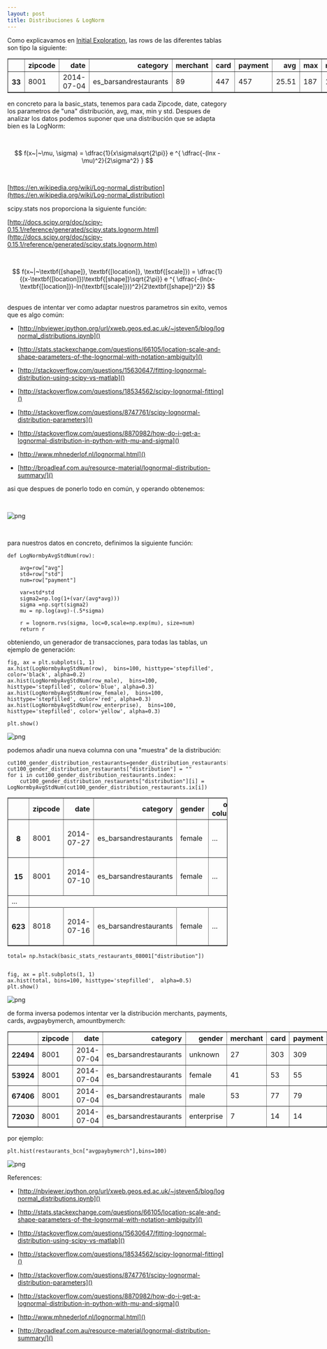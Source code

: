 ```yaml
---
layout: post
title: Distribuciones & LogNorm
---
```


Como explicavamos en [Initial Exploration](/2015/07/11/Initial-Exploration/), las rows de las diferentes tablas son tipo la siguiente:

<div>
<table border="1" class="dataframe" style="width:800px">
  <thead>
    <tr style="text-align: right;">
      <th></th>
      <th>zipcode</th>
      <th>date</th>
      <th>category</th>
      <th>merchant</th>
      <th>card</th>
      <th>payment</th>
      <th>avg</th>
      <th>max</th>
      <th>min</th>
      <th>std</th>
    </tr>
  </thead>
  <tbody>
    <tr>
      <th>33</th>
      <td>8001</td>
      <td>2014-07-04</td>
      <td>es_barsandrestaurants</td>
      <td>89</td>
      <td>447</td>
      <td>457</td>
      <td>25.51</td>
      <td>187</td>
      <td>1.1</td>
      <td>23.913212</td>
    </tr>
  </tbody>
</table>
</div>

en concreto para la basic_stats, tenemos para cada Zipcode, date, category los parametros de "una" distribución, avg, max, min y std. Despues de analizar los datos podemos suponer que una distribución que se adapta bien es la LogNorm:


<br/>

$$ f(x~|~\mu, \sigma) = \dfrac{1}{x\sigma\sqrt{2\pi}} e ^{ \dfrac{-(lnx - \mu)^2}{2\sigma^2} } $$


<br/>

[https://en.wikipedia.org/wiki/Log-normal_distribution](https://en.wikipedia.org/wiki/Log-normal_distribution)

scipy.stats nos proporciona la siguiente función:


[http://docs.scipy.org/doc/scipy-0.15.1/reference/generated/scipy.stats.lognorm.html](http://docs.scipy.org/doc/scipy-0.15.1/reference/generated/scipy.stats.lognorm.htm)

<br/>

$$ f(x~|~\textbf{[shape]}, \textbf{[location]}, \textbf{[scale]}) = \dfrac{1}{(x-\textbf{[location]})\textbf{[shape]}\sqrt{2\pi}} e ^{ \dfrac{-(ln(x-\textbf{[location]})-ln(\textbf{[scale]}))^2}{2\textbf{[shape]}^2}} $$

<br/>
despues de intentar ver como adaptar nuestros parametros sin exito, vemos que es algo común:

- [http://nbviewer.ipython.org/url/xweb.geos.ed.ac.uk/~jsteven5/blog/lognormal_distributions.ipynb]()

- [http://stats.stackexchange.com/questions/66105/location-scale-and-shape-parameters-of-the-lognormal-with-notation-ambiguity]()

- [http://stackoverflow.com/questions/15630647/fitting-lognormal-distribution-using-scipy-vs-matlab]()

- [http://stackoverflow.com/questions/18534562/scipy-lognormal-fitting]()

- [http://stackoverflow.com/questions/8747761/scipy-lognormal-distribution-parameters]()

- [http://stackoverflow.com/questions/8870982/how-do-i-get-a-lognormal-distribution-in-python-with-mu-and-sigma]()

- [http://www.mhnederlof.nl/lognormal.html]()

- [http://broadleaf.com.au/resource-material/lognormal-distribution-summary/]()

asi que despues de ponerlo todo en común, y operando obtenemos:

<br/>

![png](/assets/2015-07-13-LogNorm/mu_sigma.png)

<br/>


para nuestros datos en concreto, definimos la siguiente función:


    def LogNormbyAvgStdNum(row):
        
        avg=row["avg"]
        std=row["std"]
        num=row["payment"]
    
        var=std*std
        sigma2=np.log(1+(var/(avg*avg)))
        sigma =np.sqrt(sigma2)
        mu = np.log(avg)-(.5*sigma)
        
        r = lognorm.rvs(sigma, loc=0,scale=np.exp(mu), size=num)
        return r


obteniendo, un generador de transacciones, para todas las tablas, un ejemplo de generación:

    fig, ax = plt.subplots(1, 1)
    ax.hist(LogNormbyAvgStdNum(row),  bins=100, histtype='stepfilled', color='black', alpha=0.2)
    ax.hist(LogNormbyAvgStdNum(row_male),  bins=100, histtype='stepfilled', color='blue', alpha=0.3)
    ax.hist(LogNormbyAvgStdNum(row_female),  bins=100, histtype='stepfilled', color='red', alpha=0.3)
    ax.hist(LogNormbyAvgStdNum(row_enterprise),  bins=100, histtype='stepfilled', color='yellow', alpha=0.3)
    
    plt.show()


![png](/assets/2015-07-13-LogNorm/output_4_0.png)

podemos añadir una nueva columna con una "muestra" de la distribución:
    
    cut100_gender_distribution_restaurants=gender_distribution_restaurants[:100]
    cut100_gender_distribution_restaurants["distribution"] = ""
    for i in cut100_gender_distribution_restaurants.index:
        cut100_gender_distribution_restaurants["distribution"][i] = LogNormbyAvgStdNum(cut100_gender_distribution_restaurants.ix[i])

<div>
<table border="1" class="dataframe">
  <thead>
    <tr style="text-align: right;">
      <th></th>
      <th>zipcode</th>
      <th>date</th>
      <th>category</th>
      <th>gender</th>
      <th>other columns</th>
      <th>distribution</th>
    </tr>
  </thead>
  <tbody>
    <tr>
      <th>8</th>
      <td>8001</td>
      <td>2014-07-27</td>
      <td>es_barsandrestaurants</td>
      <td>female</td>
      <td>...</td>
     <td>[43.1818628059, 29.9470395686, 14.3600232708, ...</td>
    </tr>
    <tr>
      <th>15</th>
      <td>8001</td>
      <td>2014-07-10</td>
      <td>es_barsandrestaurants</td>
      <td>female</td>
		 <td>...</td>
      <td>[13.1878541979, 80.1620829974, 9.70680394996, ...</td>
    </tr>
    <tr>
    	<td>
      ...
      </td>
    </tr>
       <tr>
      <th>623</th>
      <td>8018</td>
      <td>2014-07-16</td>
      <td>es_barsandrestaurants</td>
      <td>female</td>
      <td>...</td>
		<td>[16.2716453202, 13.056585559, 10.8981710228, 1...</td>
    </tr>
  </tbody>
</table>
</div>


    total= np.hstack(basic_stats_restaurants_08001["distribution"])


    fig, ax = plt.subplots(1, 1)
    ax.hist(total, bins=100, histtype='stepfilled',  alpha=0.5)
    plt.show()


![png](/assets/2015-07-13-LogNorm/output_15_0.png)

de forma inversa podemos intentar ver la distribución merchants, payments, cards, avgpaybymerch, amountbymerch:

<div>
<table border="1" class="dataframe" style="width:800px">
  <thead>
    <tr style="text-align: right;">
      <th></th>
      <th>zipcode</th>
      <th>date</th>
      <th>category</th>
      <th>gender</th>
      <th>merchant</th>
      <th>card</th>
      <th>payment</th>
      <th>avg</th>
      <th>max</th>
      <th>min</th>
      <th>std</th>
    </tr>
  </thead>
  <tbody>
    <tr>
      <th>22494</th>
      <td>8001</td>
      <td>2014-07-04</td>
      <td>es_barsandrestaurants</td>
      <td>unknown</td>
      <td>27</td>
      <td>303</td>
      <td>309</td>
      <td>25.51</td>
      <td>118.75</td>
      <td>1.1</td>
      <td>19.952131</td>
    </tr>
    <tr>
      <th>53924</th>
      <td>8001</td>
      <td>2014-07-04</td>
      <td>es_barsandrestaurants</td>
      <td>female</td>
      <td>41</td>
      <td>53</td>
      <td>55</td>
      <td>24.57</td>
      <td>137.60</td>
      <td>3.0</td>
      <td>22.800214</td>
    </tr>
    <tr>
      <th>67406</th>
      <td>8001</td>
      <td>2014-07-04</td>
      <td>es_barsandrestaurants</td>
      <td>male</td>
      <td>53</td>
      <td>77</td>
      <td>79</td>
      <td>29.15</td>
      <td>187.00</td>
      <td>3.0</td>
      <td>36.303650</td>
    </tr>
    <tr>
      <th>72030</th>
      <td>8001</td>
      <td>2014-07-04</td>
      <td>es_barsandrestaurants</td>
      <td>enterprise</td>
      <td>7</td>
      <td>14</td>
      <td>14</td>
      <td>8.62</td>
      <td>27.25</td>
      <td>1.6</td>
      <td>6.107891</td>
    </tr>
  </tbody>
</table>
</div>

por ejemplo:


	plt.hist(restaurants_bcn["avgpaybymerch"],bins=100)


![png](/assets/2015-07-13-LogNorm/hist_avgpaybymerch.png)



References:

- [http://nbviewer.ipython.org/url/xweb.geos.ed.ac.uk/~jsteven5/blog/lognormal_distributions.ipynb]()

- [http://stats.stackexchange.com/questions/66105/location-scale-and-shape-parameters-of-the-lognormal-with-notation-ambiguity]()

- [http://stackoverflow.com/questions/15630647/fitting-lognormal-distribution-using-scipy-vs-matlab]()

- [http://stackoverflow.com/questions/18534562/scipy-lognormal-fitting]()

- [http://stackoverflow.com/questions/8747761/scipy-lognormal-distribution-parameters]()

- [http://stackoverflow.com/questions/8870982/how-do-i-get-a-lognormal-distribution-in-python-with-mu-and-sigma]()

- [http://www.mhnederlof.nl/lognormal.html]()

- [http://broadleaf.com.au/resource-material/lognormal-distribution-summary/]()


    
